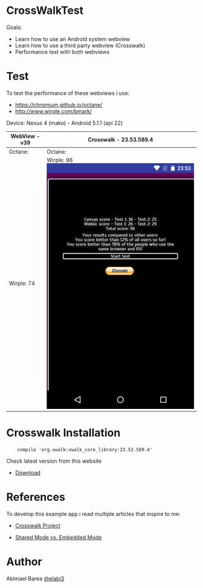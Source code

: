 # CrossWalkTest

Goals:

  - Learn how to use an Android system webview
  - Learn how to use a third party webview (Crosswalk)
  - Performance test with both webviews

# Test

To test the performance of these webviews i use:

  - https://chromium.github.io/octane/
  - http://www.wirple.com/bmark/

Device: Nexus 4 (mako) - Android 5.1.1 (api 22)

| WebView - v39 | Crosswalk - 23.53.589.4 |
| ------ | ------ |
| Octane:  | Octane:  |
| Wirple: 74 | Wirple: 96 <img src="https://github.com/elabi3/CrossWalkTest/blob/master/Wirple%20-%20Crosswalk.png">|


# Crosswalk Installation

```
    compile 'org.xwalk:xwalk_core_library:23.53.589.4'
```

Check latest version from this website

* [Download](https://download.01.org/crosswalk/releases/crosswalk/android/maven2/org/xwalk/xwalk_core_library/) 


# References

To develop this example app i read multiple articles that inspire to me:

* [Crosswalk Project](https://crosswalk-project.org/) 

* [Shared Mode vs. Embedded Mode](https://crosswalk-project.org/documentation/shared_mode.html) 


# Author

Abimael Barea [@elabi3](https://github.com/elabi3)

